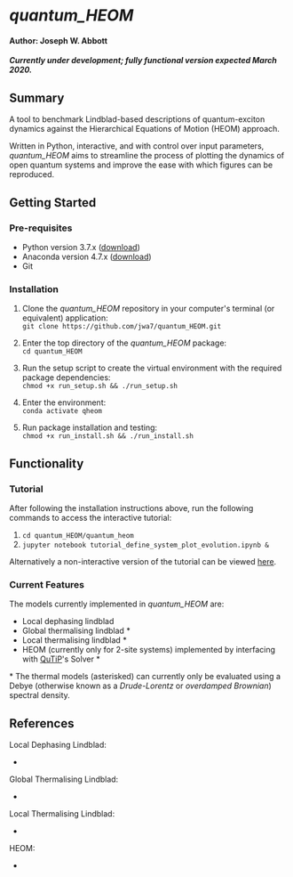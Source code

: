 # *quantum_HEOM*

#### Author: Joseph W. Abbott 

***Currently under development; fully functional version expected March 2020.***


## Summary
A tool to benchmark Lindblad-based descriptions of quantum-exciton dynamics against the Hierarchical Equations of Motion (HEOM) approach. 

Written in Python, interactive, and with control over input parameters, *quantum_HEOM* aims to streamline the process of plotting the dynamics of open quantum systems and improve the ease with which figures can be reproduced.


## Getting Started
### Pre-requisites

* Python version 3.7.x ([download](https://www.python.org/downloads/))
* Anaconda version 4.7.x ([download](https://www.anaconda.com/distribution/#download-section))
* Git 

### Installation

1. Clone the *quantum_HEOM* repository in your computer's terminal (or equivalent) application:  
``git clone https://github.com/jwa7/quantum_HEOM.git``

2. Enter the top directory of the *quantum_HEOM* package:  
``cd quantum_HEOM``

2. Run the setup script to create the virtual environment with the required package dependencies:  
``chmod +x run_setup.sh && ./run_setup.sh``

3. Enter the environment:  
``conda activate qheom``

3. Run package installation and testing:  
``chmod +x run_install.sh && ./run_install.sh``


## Functionality

### Tutorial

After following the installation instructions above, run the following commands to access the interactive tutorial: 

1. ``cd quantum_HEOM/quantum_heom``
2. ``jupyter notebook tutorial_define_system_plot_evolution.ipynb &``

Alternatively a non-interactive version of the tutorial can be viewed [here](https://github.com/jwa7/quantum_HEOM/blob/master/quantum_heom/tutorial_define_system_plot_evolution.ipynb).

### Current Features

The models currently implemented in *quantum_HEOM* are:
  
* Local dephasing lindblad
* Global thermalising lindblad * 
* Local thermalising lindblad * 
* HEOM (currently only for 2-site systems) implemented by interfacing with [QuTiP](https://github.com/qutip/qutip)'s Solver *

\* The thermal models (asterisked) can currently only be evaluated using a Debye (otherwise known as a *Drude-Lorentz* or *overdamped Brownian*) spectral density.

<!--## Thesis

The accompanying Master's thesis to *quantum_HEOM* can be found at ....-->

## References

Local Dephasing Lindblad:

*

Global Thermalising Lindblad:

*

Local Thermalising Lindblad:

*

HEOM:

*